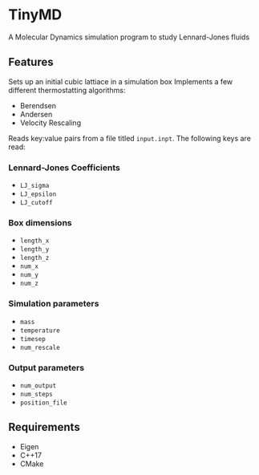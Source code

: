 # TinyMD
A Molecular Dynamics simulation program to study Lennard-Jones fluids

## Features
Sets up an initial cubic lattiace in a simulation box
Implements a few different thermostatting algorithms:
* Berendsen
* Andersen
* Velocity Rescaling

Reads key:value pairs from a file titled `input.inpt`.
The following keys are read:
### Lennard-Jones Coefficients
* `LJ_sigma`
* `LJ_epsilon`
* `LJ_cutoff`
### Box dimensions
* `length_x`
* `length_y`
* `length_z`
* `num_x`
* `num_y`
* `num_z`
### Simulation parameters
* `mass`
* `temperature`
* `timesep`
* `num_rescale`
### Output parameters
* `num_output`
* `num_steps`
* `position_file`

## Requirements
* Eigen
* C++17
* CMake
